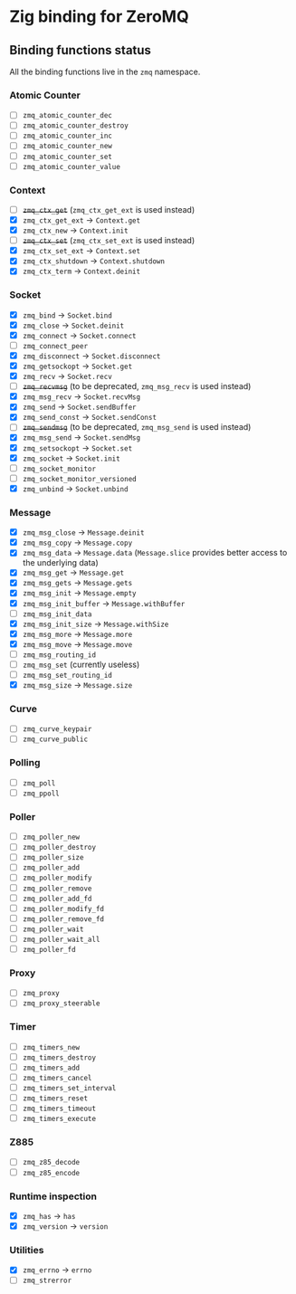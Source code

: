 # Zig binding for ZeroMQ

## Binding functions status

All the binding functions live in the `zmq` namespace.

### Atomic Counter

- [ ] `zmq_atomic_counter_dec`
- [ ] `zmq_atomic_counter_destroy`
- [ ] `zmq_atomic_counter_inc`
- [ ] `zmq_atomic_counter_new`
- [ ] `zmq_atomic_counter_set`
- [ ] `zmq_atomic_counter_value`

### Context

- [ ] ~~`zmq_ctx_get`~~ (`zmq_ctx_get_ext` is used instead)
- [X] `zmq_ctx_get_ext` -> `Context.get`
- [X] `zmq_ctx_new` -> `Context.init`
- [ ] ~~`zmq_ctx_set`~~ (`zmq_ctx_set_ext` is used instead)
- [X] `zmq_ctx_set_ext` -> `Context.set`
- [X] `zmq_ctx_shutdown` -> `Context.shutdown`
- [X] `zmq_ctx_term` -> `Context.deinit`

### Socket

- [X] `zmq_bind` -> `Socket.bind`
- [X] `zmq_close` -> `Socket.deinit`
- [X] `zmq_connect` -> `Socket.connect`
- [ ] `zmq_connect_peer`
- [X] `zmq_disconnect` -> `Socket.disconnect`
- [X] `zmq_getsockopt` -> `Socket.get`
- [X] `zmq_recv` -> `Socket.recv`
- [ ] ~~`zmq_recvmsg`~~ (to be deprecated, `zmq_msg_recv` is used instead)
- [X] `zmq_msg_recv` -> `Socket.recvMsg`
- [X] `zmq_send` -> `Socket.sendBuffer`
- [X] `zmq_send_const` -> `Socket.sendConst`
- [ ] ~~`zmq_sendmsg`~~ (to be deprecated, `zmq_msg_send` is used instead)
- [X] `zmq_msg_send` -> `Socket.sendMsg`
- [X] `zmq_setsockopt` -> `Socket.set`
- [X] `zmq_socket` -> `Socket.init`
- [ ] `zmq_socket_monitor`
- [ ] `zmq_socket_monitor_versioned`
- [X] `zmq_unbind` -> `Socket.unbind`

### Message

- [X] `zmq_msg_close` -> `Message.deinit`
- [X] `zmq_msg_copy` -> `Message.copy`
- [X] `zmq_msg_data` -> `Message.data` (`Message.slice` provides better access to
the underlying data)
- [X] `zmq_msg_get` -> `Message.get`
- [X] `zmq_msg_gets` -> `Message.gets`
- [X] `zmq_msg_init` -> `Message.empty`
- [X] `zmq_msg_init_buffer` -> `Message.withBuffer`
- [ ] `zmq_msg_init_data`
- [X] `zmq_msg_init_size` -> `Message.withSize`
- [X] `zmq_msg_more` -> `Message.more`
- [X] `zmq_msg_move` -> `Message.move`
- [ ] `zmq_msg_routing_id`
- [ ] `zmq_msg_set` (currently useless)
- [ ] `zmq_msg_set_routing_id`
- [X] `zmq_msg_size` -> `Message.size`

### Curve

- [ ] `zmq_curve_keypair`
- [ ] `zmq_curve_public`

### Polling

- [ ] `zmq_poll`
- [ ] `zmq_ppoll`

### Poller

- [ ] `zmq_poller_new`
- [ ] `zmq_poller_destroy`
- [ ] `zmq_poller_size`
- [ ] `zmq_poller_add`
- [ ] `zmq_poller_modify`
- [ ] `zmq_poller_remove`
- [ ] `zmq_poller_add_fd`
- [ ] `zmq_poller_modify_fd`
- [ ] `zmq_poller_remove_fd`
- [ ] `zmq_poller_wait`
- [ ] `zmq_poller_wait_all`
- [ ] `zmq_poller_fd`

### Proxy

- [ ] `zmq_proxy`
- [ ] `zmq_proxy_steerable`

### Timer

- [ ] `zmq_timers_new`
- [ ] `zmq_timers_destroy`
- [ ] `zmq_timers_add`
- [ ] `zmq_timers_cancel`
- [ ] `zmq_timers_set_interval`
- [ ] `zmq_timers_reset`
- [ ] `zmq_timers_timeout`
- [ ] `zmq_timers_execute`

### Z885

- [ ] `zmq_z85_decode`
- [ ] `zmq_z85_encode`

### Runtime inspection

- [X] `zmq_has` -> `has`
- [X] `zmq_version` -> `version`

### Utilities

- [X] `zmq_errno` -> `errno`
- [ ] `zmq_strerror`
